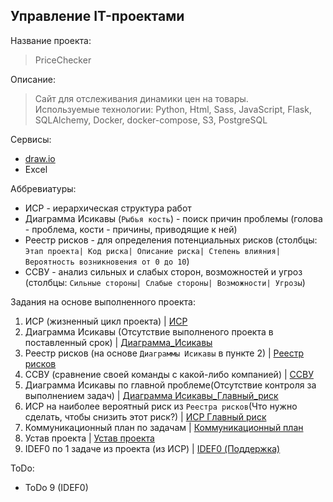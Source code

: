 Управление IT-проектами
----

Название проекта:
> PriceChecker

Описание:
> Сайт для отслеживания динамики цен на товары. <br>
> Используемые технологии: Python, Html, Sass, JavaScript, Flask, SQLAlchemy, Docker, docker-compose, S3, PostgreSQL

Сервисы:
- [draw.io](https://app.diagrams.net/)
- Excel

Аббревиатуры:
- ИСР - иерархическая структура работ
- Диаграмма Исикавы (```Рыбья кость```) - поиск причин проблемы (голова - проблема, кости - причины, приводящие к ней)
- Реестр рисков - для определения потенциальных рисков (столбцы: ```Этап проекта| Код риска| Описание риска| Степень влияния| Вероятность возникновения от 0 до 10```)
- ССВУ - анализ сильных и слабых сторон, возможностей и угроз (столбцы: ```Сильные стороны| Слабые стороны| Возможности| Угрозы```)

Задания на основе выполненного проекта:
1. ИСР (жизненный цикл проекта) | [ИСР](ИСР.drawio)
2. Диаграмма Исикавы (Отсутствие выполненого проекта в поставленный срок) | [Диаграмма_Исикавы](Диаграмма_Исикавы.drawio)
3. Реестр рисков (на основе ```Диаграммы Исикавы``` в пункте 2) | [Реестр рисков](Реестр_рисков.xlsx)
4. ССВУ (сравнение своей команды с какой-либо компанией) | [ССВУ](ССВУ.xlsx)
5. Диаграмма Исикавы по главной проблеме(Отсутствие контроля за выполнением задач) | [Диаграмма Исикавы_Главный_риск](Диаграмма_Исикавы_Главный_риск.drawio)
6. ИСР на наиболее вероятный риск из ```Реестра рисков```(Что нужно сделать, чтобы снизить этот риск?) | [ИСР Главный риск](ИСР_Главный_риск.drawio)
7. Коммуникационный план по задачам | [Коммуникационный план](Коммуникационный_план.xlsx)
8. Устав проекта | [Устав проекта](Устав_проекта.md)
9. IDEF0 по 1 задаче из проекта (из ИСР) | [IDEF0 (Поддержка)](IDEF0_support.drawio)

ToDo:
- ToDo 9 (IDEF0)




